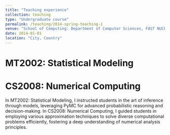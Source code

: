 ```yaml
---
title: "Teaching experience"
collection: teaching
type: "Undergraduate course"
permalink: /teaching/2014-spring-teaching-1
venue: "School of Computing: Department of Computer Sciences, FAST NUCES"
date: 2014-01-01
location: "City, Country"
---
```


MT2002: Statistical Modeling
======

CS2008: Numerical Computing
======


In MT2002: Statistical Modeling, I instructed students in the art of inference through models, leveraging PyMC for advanced probabilistic reasoning and decision-making. In CS2008: Numerical Computing, I guided students in employing various approximation techniques to solve diverse computational problems efficiently, fostering a deep understanding of numerical analysis principles.



